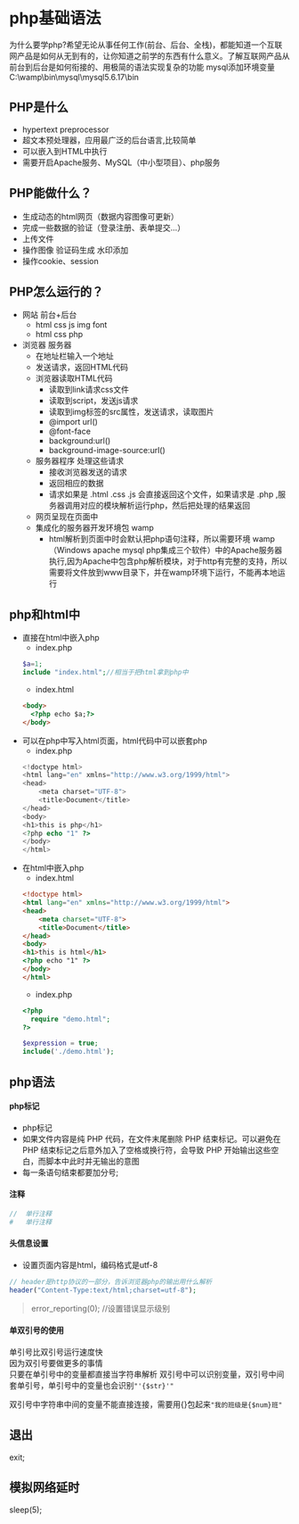 # php基础语法
为什么要学php?希望无论从事任何工作(前台、后台、全栈)，都能知道一个互联网产品是如何从无到有的，让你知道之前学的东西有什么意义。了解互联网产品从前台到后台是如何衔接的、用极简的语法实现复杂的功能
mysql添加环境变量C:\\wamp\\bin\\mysql\\mysql5.6.17\\bin


## PHP是什么
- hypertext preprocessor
- 超文本预处理器，应用最广泛的后台语言,比较简单
- 可以嵌入到HTML中执行
- 需要开启Apache服务、MySQL（中小型项目）、php服务

## PHP能做什么？
- 生成动态的html网页（数据内容图像可更新）
- 完成一些数据的验证（登录注册、表单提交...）
- 上传文件
- 操作图像 验证码生成 水印添加
- 操作cookie、session

## PHP怎么运行的？
- 网站 前台+后台
  - html css js img font
  - html css php
- 浏览器 服务器
  - 在地址栏输入一个地址
  - 发送请求，返回HTML代码
  - 浏览器读取HTML代码
    - 读取到link请求css文件
    - 读取到script，发送js请求
    - 读取到img标签的src属性，发送请求，读取图片
    - @import url()
    - @font-face
    - background:url()
    - background-image-source:url()
  - 服务器程序 处理这些请求
    - 接收浏览器发送的请求
    - 返回相应的数据
    - 请求如果是 .html .css .js 会直接返回这个文件，如果请求是 .php ,服务器调用对应的模块解析运行php，然后把处理的结果返回
  - 网页呈现在页面中
  - 集成化的服务器开发环境包 wamp
    - html解析到页面中时会默认把php语句注释，所以需要环境 wamp（Windows apache mysql php集成三个软件）中的Apache服务器执行,因为Apache中包含php解析模块，对于http有完整的支持，所以需要将文件放到www目录下，并在wamp环境下运行，不能再本地运行

## php和html中
- 直接在html中嵌入php
  - index.php
  ```php
  $a=1;
  include "index.html";//相当于把html拿到php中
  ```
  - index.html
  ```html
  <body>
    <?php echo $a;?>  
  </body>
  ```
- 可以在php中写入html页面，html代码中可以嵌套php
  - index.php
  ```PHP
  <!doctype html>
  <html lang="en" xmlns="http://www.w3.org/1999/html">
  <head>
      <meta charset="UTF-8">
      <title>Document</title>
  </head>
  <body>
  <h1>this is php</h1>
  <?php echo "1" ?>
  </body>
  </html>
  ```
- 在html中嵌入php
  - index.html
  ```html
  <!doctype html>
  <html lang="en" xmlns="http://www.w3.org/1999/html">
  <head>
      <meta charset="UTF-8">
      <title>Document</title>
  </head>
  <body>
  <h1>this is html</h1>
  <?php echo "1" ?>
  </body>
  </html>
  ```
  - index.php
  ```php
  <?php
    require "demo.html";
  ?>
  ```
  ```php
  $expression = true;
  include('./demo.html');
  ```

## php语法
#### php标记
- php标记 <?php ?>
- 如果文件内容是纯 PHP 代码，在文件末尾删除 PHP 结束标记。可以避免在 PHP 结束标记之后意外加入了空格或换行符，会导致 PHP 开始输出这些空白，而脚本中此时并无输出的意图
- 每一条语句结束都要加分号;

#### 注释
```php
//  单行注释
#   单行注释
```

#### 头信息设置
- 设置页面内容是html，编码格式是utf-8
```php
// header是http协议的一部分，告诉浏览器php的输出用什么解析
header("Content-Type:text/html;charset=utf-8");
```

> error_reporting(0); //设置错误显示级别

#### 单双引号的使用
单引号比双引号运行速度快<br>
因为双引号要做更多的事情<br>
只要在单引号中的变量都直接当字符串解析
双引号中可以识别变量，双引号中间套单引号，单引号中的变量也会识别`"'{$str}'"`
<br>

双引号中字符串中间的变量不能直接连接，需要用{}包起来`"我的班级是{$num}班"`


## 退出
exit;
## 模拟网络延时
sleep(5);
